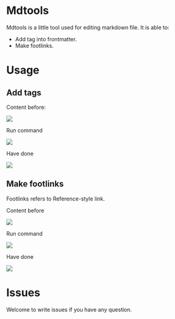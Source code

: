 # Mdtools

Mdtools is a little tool used for editing markdown file. It is able to:

- Add tag into frontmatter.
- Make footlinks.

# Usage

## Add tags

Content before:

![](https://i.imgur.com/ZlatH2s.png)

Run command

![](https://i.imgur.com/pralDiV.png)

Have done

![](https://i.imgur.com/XhtrFvf.png)

## Make footlinks

Footlinks refers to Reference-style link.

Content before

![](https://i.imgur.com/EL05vMO.png)

Run command

![](https://i.imgur.com/sNgynUp.png)

Have done

![](https://i.imgur.com/EouiSu1.png)


# Issues

Welcome to write issues if you have any question.
